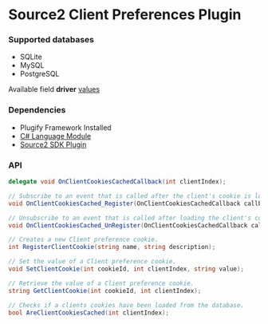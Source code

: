 # Source2 Client Preferences Plugin

### Supported databases

- SQLite
- MySQL
- PostgreSQL

Available field **driver** [values](https://github.com/kerillovi4/clientprefs/blob/master/clientprefs/Config/AppSettings.cs#L7)

### Dependencies

- Plugify Framework Installed
- [C# Language Module](https://github.com/untrustedmodders/plugify-module-dotnet)
- [Source2 SDK Plugin](https://github.com/untrustedmodders/plugify-source-2)

### API

```C#
delegate void OnClientCookiesCachedCallback(int clientIndex);

// Subscribe to an event that is called after the client's cookie is loaded from the database.
void OnClientCookiesCached_Register(OnClientCookiesCachedCallback callback);

// Unsubscribe to an event that is called after loading the client's cookie from the database.
void OnClientCookiesCached_UnRegister(OnClientCookiesCachedCallback callback);

// Creates a new Client preference cookie.
int RegisterClientCookie(string name, string description);

// Set the value of a Client preference cookie.
void SetClientCookie(int cookieId, int clientIndex, string value);

// Retrieve the value of a Client preference cookie.
string GetClientCookie(int cookieId, int clientIndex);

// Checks if a clients cookies have been loaded from the database.
bool AreClientCookiesCached(int clientIndex);
```
